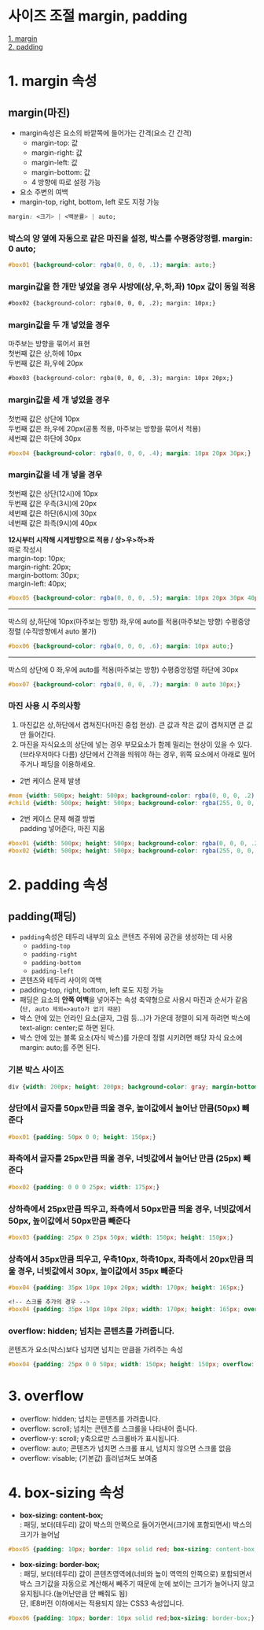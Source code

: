# 사이즈 조절 margin, padding  
[1. margin](#1-margin-속성)  
[2. padding](#2-padding-속성)  


# 1. margin 속성

## **margin(마진)**

- margin속성은 요소의 바깥쪽에 들어가는 간격(요소 간 간격)
    - margin-top: 값
    - margin-right: 값
    - margin-left: 값
    - margin-bottom: 값
    - 4 방향에 따로 설정 가능
- 요소 주변의 여백
- margin-top, right, bottom, left 로도 지정 가능

```css
margin: <크기> | <백분률> | auto;
```

### 박스의 양 옆에 자동으로 같은 마진을 설정, 박스를 수평중앙정렬. margin: 0 auto;

```css
#box01 {background-color: rgba(0, 0, 0, .1); margin: auto;}
```

### margin값을 한 개만 넣었을 경우 사방에(상,우,하,좌) 10px 값이 동일 적용

```html
#box02 {background-color: rgba(0, 0, 0, .2); margin: 10px;}
```

### margin값을 두 개 넣었을 경우

마주보는 방향을 묶어서 표현  
첫번째 값은 상,하에 10px  
두번째 값은 좌,우에 20px  

```html
#box03 {background-color: rgba(0, 0, 0, .3); margin: 10px 20px;}
```

### margin값을 세 개 넣었을 경우

첫번째 값은 상단에 10px  
두번째 값은 좌,우에 20px(공통 적용, 마주보는 방향을 묶어서 적용)  
세번째 값은 하단에 30px  

```css
#box04 {background-color: rgba(0, 0, 0, .4); margin: 10px 20px 30px;}
```

### margin값을 네 개 넣을 경우

첫번째 값은 상단(12시)에 10px  
두번째 값은 우측(3시)에 20px  
세번째 값은 하단(6시)에 30px  
네번째 값은 좌측(9시)에 40px  

**12시부터 시작해 시계방향으로 적용 / 상>우>하>좌**  
따로 작성시  
margin-top: 10px;  
margin-right: 20px;  
margin-bottom: 30px;  
margin-left: 40px;  

```css
#box05 {background-color: rgba(0, 0, 0, .5); margin: 10px 20px 30px 40px;}
```

---

박스의 상,하단에 10px(마주보는 방향)
좌,우에 auto를 적용(마주보는 방향) 수평중앙정렬
(수직방향에서 auto 불가)

```css
#box06 {background-color: rgba(0, 0, 0, .6); margin: 10px auto;}
```

---

박스의 상단에 0
좌,우에 auto를 적용(마주보는 방향) 수평중앙정렬
하단에 30px

```css
#box07 {background-color: rgba(0, 0, 0, .7); margin: 0 auto 30px;}
```

### 마진 사용 시 주의사항

1. 마진값은 상,하단에서 겹쳐진다(마진 중첩 현상). 큰 값과 작은 값이 겹쳐지면 큰 값만 들어간다.
2. 마진을 자식요소의 상단에 넣는 경우 부모요소가 함께 밀리는 현상이 있을 수 있다.(브라우저마다 다름) 상단에서 간격을 띄워야 하는 경우, 위쪽 요소에서 아래로 밀어주거나 패딩을 이용하세요.  
- 2번 케이스 문제 발생

```css
#mom {width: 500px; height: 500px; background-color: rgba(0, 0, 0, .2);}
#child {width: 500px; height: 500px; background-color: rgba(255, 0, 0, .5); margin-top: 100px;}
```

- 2번 케이스 문제 해결 방법  
padding 넣어준다, 마진 지움

```css
#box01 {width: 500px; height: 500px; background-color: rgba(0, 0, 0, .2); padding-top: 100px;}
#box02 {width: 500px; height: 500px; background-color: rgba(255, 0, 0, .5); /* margin-top: 100px; */ }
```

# 2. padding 속성

## **padding(패딩)**

- `padding`속성은 테두리 내부의 요소 콘텐츠 주위에 공간을 생성하는 데 사용
    - `padding-top`
    - `padding-right`
    - `padding-bottom`
    - `padding-left`
- 콘텐츠와 테두리 사이의 여백
- padding-top, right, bottom, left 로도 지정 가능
- 패딩은 요소의 **안쪽 여백**을 넣어주는 속성
축약형으로 사용시 마진과 순서가 같음(`단, auto 제외=>auto가 없기 때문`)
- 박스 안에 있는 인라인 요소(글자, 그림 등...)가 가운데 정렬이 되게 하려면 박스에 text-align: center;로 하면 된다.
- 박스 안에 있는 블록 요소(자식 박스)를 가운데 정렬 시키려면 해당 자식 요소에 margin: auto;를 주면 된다.

### 기본 박스 사이즈

```css
div {width: 200px; height: 200px; background-color: gray; margin-bottom: 10px;}
```

### 상단에서 글자를 50px만큼 띄울 경우, 높이값에서 늘어난 만큼(50px) 빼준다

```css
#box01 {padding: 50px 0 0; height: 150px;}
```

### 좌측에서 글자를 25px만큼 띄울 경우, 너빗값에서 늘어난 만큼 (25px) 빼준다

```css
#box02 {padding: 0 0 0 25px; width: 175px;}
```

### 상하측에서 25px만큼 띄우고, 좌측에서 50px만큼 띄울 경우, 너빗값에서 50px, 높이값에서 50px만큼 빼준다

```css
#box03 {padding: 25px 0 25px 50px; width: 150px; height: 150px;}
```

### 상측에서 35px만큼 띄우고, 우측10px, 하측10px, 좌측에서 20px만큼 띄울 경우, 너빗값에서 30px, 높이값에서 35px 빼준다

```css
#box04 {padding: 35px 10px 10px 20px; width: 170px; height: 165px;}

<!-- 스크롤 추가의 경우 -->
#box04 {padding: 35px 10px 10px 20px; width: 170px; height: 165px; overflow-y: scroll;}
```

### overflow: hidden; 넘치는 콘텐츠를 가려줍니다.  
콘텐츠가 요소(박스)보다 넘치면 넘치는 만큼을 가려주는 속성

```css
#box04 {padding: 25px 0 0 50px; width: 150px; height: 150px; overflow: hidden;}
```

# 3. overflow

- overflow: hidden; 넘치는 콘텐츠를 가려줍니다.
- overflow: scroll; 넘치는 콘텐츠를 스크롤을 나타내어 줍니다.
- overflow-y: scroll; y축으로만 스크롤바가 표시됩니다.
- overflow: auto; 콘텐츠가 넘치면 스크롤 표시, 넘치지 않으면 스크롤 없음
- overflow: visable; (기본값) 흘러넘쳐도 보여줌

# 4. box-sizing 속성

- **box-sizing: content-box;**  
: 패딩, 보더(테두리) 값이 박스의 안쪽으로 들어가면서(크기에 포함되면서) 박스의 크기가 늘어남

```css
#box05 {padding: 10px; border: 10px solid red; box-sizing: content-box;}
```

- **box-sizing: border-box;**  
: 패딩, 보더(테두리) 값이 콘텐츠영역에(너비와 높이 역역의 안쪽으로) 포함되면서 박스 크기값을 자동으로 계산해서 빼주기 때문에 눈에 보이는 크기가 늘어나지 않고 유지됩니다.(늘어난만큼 안 빼줘도 됨)  
단, IE8버전 이하에서는 적용되지 않는 CSS3 속성입니다.

```css
#box06 {padding: 10px; border: 10px solid red;box-sizing: border-box;}
```

